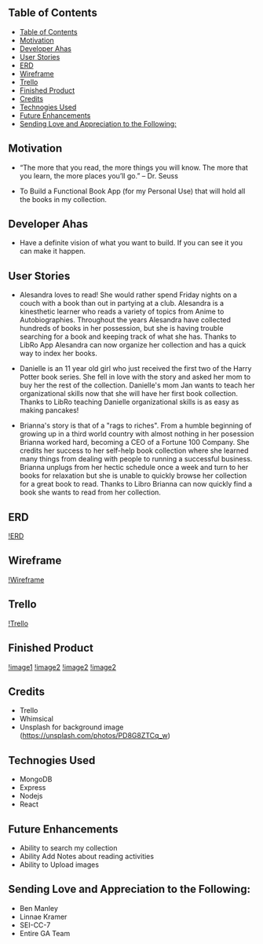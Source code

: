 ## Table of Contents

- [Table of Contents](#table-of-contents)
- [Motivation](#motivation)
- [Developer Ahas](#developer-ahas)
- [User Stories](#user-stories)
- [ERD](#erd)
- [Wireframe](#wireframe)
- [Trello](#trello)
- [Finished Product](#finished-product)
- [Credits](#credits)
- [Technogies Used](#technogies-used)
- [Future Enhancements](#future-enhancements)
- [Sending Love and Appreciation to the Following:](#sending-love-and-appreciation-to-the-following)

## Motivation

- “The more that you read, the more things you will know. The more that you learn, the more places you’ll go.” – Dr. Seuss
  
- To Build a Functional Book App (for my Personal Use) that will hold all the books in my collection.


## Developer Ahas

- Have a definite vision of what you want to build. If you can see it you can make it happen.


## User Stories
-  Alesandra loves to read! She would rather spend Friday nights on a couch with a book than out in partying at a club. Alesandra is a kinesthetic learner who reads a variety of topics from Anime to Autobiographies. Throughout the years Alesandra have collected hundreds of books in her possession, but she is having trouble searching for a book and keeping track of what she has. Thanks to LibRo App Alesandra can now organize her collection and has a quick way to index her books.
  
- Danielle is an 11 year old girl who just received the first two of the Harry Potter book series. She fell in love with the story and asked her mom to buy her the rest of the collection. Danielle's mom Jan wants to teach her organizational skills now that she will have her first book collection. Thanks to LibRo teaching Danielle organizational skills is as easy as making pancakes!
  
- Brianna's story is that of a "rags to riches". From a humble beginning of growing up in a third world country with almost nothing in her posession Brianna worked hard, becoming a CEO of a Fortune 100 Company. She credits her success to her self-help book collection where she learned many things from dealing with people to running a successful business. Brianna unplugs from her hectic schedule once a week and turn to her books for relaxation but she is unable to quickly browse her collection for a great book to read. Thanks to Libro Brianna can now quickly find a book she wants to read from her collection.

## ERD
[!ERD]()

## Wireframe
[!Wireframe]()

## Trello
[!Trello](https://trello.com/b/JBmPqtiZ/mern-stack-project-4)

## Finished Product
[!image1]()
[!image2]()
[!image2]()
[!image2]()

## Credits
- Trello
- Whimsical
- Unsplash for background image (https://unsplash.com/photos/PD8G8ZTCq_w)


## Technogies Used  
- MongoDB
- Express
- Nodejs
- React


## Future Enhancements
- Ability to search my collection
- Ability Add Notes about reading activities
- Ability to Upload images

## Sending Love and Appreciation to the Following:
- Ben Manley
- Linnae Kramer
- SEI-CC-7
- Entire GA Team









